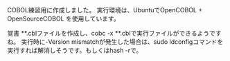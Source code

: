 COBOL練習用に作成しました。
実行環境は、UbuntuでOpenCOBOL + OpenSourceCOBOL を使用しています。

覚書
**.cblファイルを作成し、cobc -x **.cblで実行ファイルができるようですね。
実行時に-Version mismatchが発生した場合は、sudo ldconfigコマンドを実行すれば解消しそうです。もしくはhash -rで。
